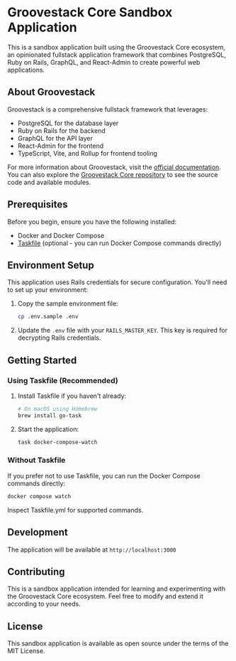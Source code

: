 # Groovestack Core Sandbox Application

This is a sandbox application built using the Groovestack Core ecosystem, an opinionated fullstack application framework that combines PostgreSQL, Ruby on Rails, GraphQL, and React-Admin to create powerful web applications.

## About Groovestack

Groovestack is a comprehensive fullstack framework that leverages:
- PostgreSQL for the database layer
- Ruby on Rails for the backend
- GraphQL for the API layer
- React-Admin for the frontend
- TypeScript, Vite, and Rollup for frontend tooling

For more information about Groovestack, visit the [official documentation](https://talysto.com/tech/groovestack/). You can also explore the [Groovestack Core repository](https://github.com/talysto/groovestack-core/tree/next) to see the source code and available modules.

## Prerequisites

Before you begin, ensure you have the following installed:
- Docker and Docker Compose
- [Taskfile](https://taskfile.dev/) (optional - you can run Docker Compose commands directly)

## Environment Setup

This application uses Rails credentials for secure configuration. You'll need to set up your environment:

1. Copy the sample environment file:
   ```bash
   cp .env.sample .env
   ```

2. Update the `.env` file with your `RAILS_MASTER_KEY`. This key is required for decrypting Rails credentials.

## Getting Started

### Using Taskfile (Recommended)

1. Install Taskfile if you haven't already:
   ```bash
   # On macOS using Homebrew
   brew install go-task
   ```

2. Start the application:
   ```bash
   task docker-compose-watch
   ```

### Without Taskfile

If you prefer not to use Taskfile, you can run the Docker Compose commands directly:

```bash
docker compose watch
```

Inspect Taskfile.yml for supported commands.

## Development

The application will be available at `http://localhost:3000`

## Contributing

This is a sandbox application intended for learning and experimenting with the Groovestack Core ecosystem. Feel free to modify and extend it according to your needs.

## License

This sandbox application is available as open source under the terms of the MIT License.
